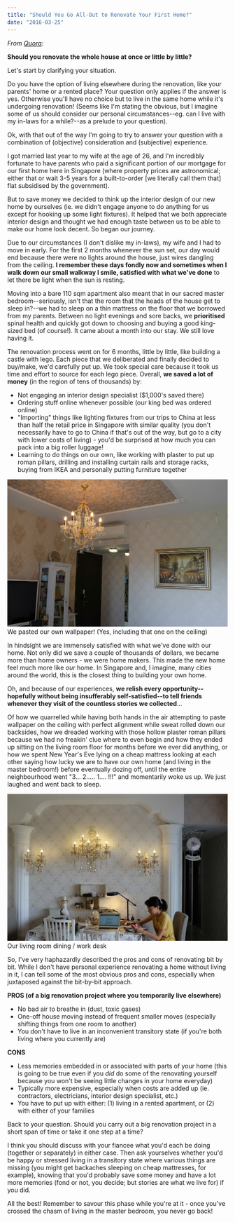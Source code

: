 ```yaml
---
title: "Should You Go All-Out to Renovate Your First Home?"
date: "2016-03-25"
---
```


_From [Quora](https://www.quora.com/Should-you-renovate-the-whole-house-at-once-or-little-by-little):_ 

**Should you renovate the whole house at once or little by little?**

Let's start by clarifying your situation.

Do you have the option of living elsewhere during the renovation, like your parents' home or a rented place? Your question only applies if the answer is yes. Otherwise you'll have no choice but to live in the same home while it's undergoing renovation! (Seems like I'm stating the obvious, but I imagine some of us should consider our personal circumstances--eg. can I live with my in-laws for a while?--as a prelude to your question).

Ok, with that out of the way I'm going to try to answer your question with a combination of (objective) consideration and (subjective) experience.

I got married last year to my wife at the age of 26, and I'm incredibly fortunate to have parents who paid a significant portion of our mortgage for our first home here in Singapore (where property prices are astronomical; either that or wait 3-5 years for a built-to-order \[we literally call them that\] flat subsidised by the government).

But to save money we decided to think up the interior design of our new home by ourselves (ie. we didn't engage anyone to do anything for us except for hooking up some light fixtures). It helped that we both appreciate interior design and thought we had enough taste between us to be able to make our home look decent. So began our journey.

Due to our circumstances (I don't dislike my in-laws), my wife and I had to move in early. For the first 2 months whenever the sun set, our day would end because there were no lights around the house, just wires dangling from the ceiling. **I remember these days fondly now and sometimes when I walk down our small walkway I smile, satisfied with what we've done** to let there be light when the sun is resting.

Moving into a bare 110 sqm apartment also meant that in our sacred master bedroom--seriously, isn't that the room that the heads of the house get to sleep in?--we had to sleep on a thin mattress on the floor that we borrowed from my parents. Between no light evenings and sore backs, we **prioritised** spinal health and quickly got down to choosing and buying a good king-sized bed (of course!). It came about a month into our stay. We still love having it.

The renovation process went on for 6 months, little by little, like building a castle with lego. Each piece that we deliberated and finally decided to buy/make, we'd carefully put up. We took special care because it took us time and effort to source for each lego piece. Overall, **we saved a lot of money** (in the region of tens of thousands) by:

- Not engaging an interior design specialist ($1,000's saved there)
- Ordering stuff online whenever possible (our king bed was ordered online)
- "Importing" things like lighting fixtures from our trips to China at less than half the retail price in Singapore with similar quality (you don't necessarily have to go to China if that's out of the way, but go to a city with lower costs of living) - you'd be surprised at how much you can pack into a big roller luggage!
- Learning to do things on our own, like working with plaster to put up roman pillars, drilling and installing curtain rails and storage racks, buying from IKEA and personally putting furniture together

![We pasted our own wallpaper! (Yes, including that one on the ceiling)](images/DSCF5716-1024x683.jpg) We pasted our own wallpaper! (Yes, including that one on the ceiling)

In hindsight we are immensely satisfied with what we've done with our home. Not only did we save a couple of thousands of dollars, we became more than home owners - we were home makers. This made the new home feel much more like _our_ home. In Singapore and, I imagine, many cities around the world, this is the closest thing to building your own home.

Oh, and because of our experiences, **we relish every opportunity--hopefully without being insufferably self-satisfied--to tell friends whenever they visit of the countless stories we collected**...

Of how we quarrelled while having both hands in the air attempting to paste wallpaper on the ceiling with perfect alignment while sweat rolled down our backsides, how we dreaded working with those hollow plaster roman pillars because we had no freakin' clue where to even begin and how they ended up sitting on the living room floor for months before we ever did anything, or how we spent New Year's Eve lying on a cheap mattress looking at each other saying how lucky we are to have our own home (and living in the master bedroom!) before eventually dozing off, until the entire neighbourhood went "3... 2..... 1.... !!!" and momentarily woke us up. We just laughed and went back to sleep.

![Our living room dining / work desk ](images/DSCF5717.jpg) Our living room dining / work desk

So, I've very haphazardly described the pros and cons of renovating bit by bit. While I don't have personal experience renovating a home without living in it, I can tell some of the most obvious pros and cons, especially when juxtaposed against the bit-by-bit approach.

**PROS (of a big renovation project where you temporarily live elsewhere)**

- No bad air to breathe in (dust, toxic gases)
- One-off house moving instead of frequent smaller moves (especially shifting things from one room to another)
- You don't have to live in an inconvenient transitory state (if you're both living where you currently are)

**CONS**

- Less memories embedded in or associated with parts of your home (this is going to be true even if you _did_ do some of the renovating yourself because you won't be seeing little changes in your home everyday)
- Typically more expensive, especially when costs are added up (ie. contractors, electricians, interior design specialist, etc.)
- You have to put up with either: (1) living in a rented apartment, or (2) with either of your families

Back to your question. Should you carry out a big renovation project in a short span of time or take it one step at a time?

I think you should discuss with your fiancee what you'd each be doing (together or separately) in either case. Then ask yourselves whether you'd be happy or stressed living in a transitory state where various things are missing (you might get backaches sleeping on cheap mattresses, for example), knowing that you'd probably save some money and have a lot more memories (fond or not, you decide; but stories are what we live for) if you did.

All the best! Remember to savour this phase while you're at it - once you've crossed the chasm of living in the master bedroom, you never go back!
